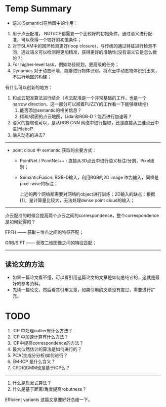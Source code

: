 # Temp Summary

- 语义(Semantic)在地图中的作用：

1. 用于点云配准， NDT/ICP都需要一个比较好的初始条件，通过语义进行配准，可以获得一个较好的初值条件；
2. 对于SLAM中的回环检测更好(loop closure)，与传统的通过特征进行检测不同，通过语义可以检测得更加精准，获得更好的准确性(没有语义它是怎么做的？)
3. For higher-level task，例如路径规划，更高级的任务；
4. Dynamics 对于动态环境，能够进行物体识别，将点云中动态物体识别出来，不进行地图的构建；

有什么可以创新的地方：

1. 和点云配准算法进行结合（点云配准是一个非常基础的工作，也是一个 narrow direction，这一部分可以顺着FUZZY的工作看一下能够继续挖）
   1. 能否添加semantic的相关信息？
   2. 稀疏/稠密的点云地图，Lidar和RGB-D？能否进行加速等？
2. 语义的提取也可以，是从RGB CNN 网络中进行提取，还是直接从三维点云中进行label?
3. 融入动态的进去?

---

- point cloud 中 semantic 获取的主要方式：

  - PointNet / PointNet++ : 直接从3D点云中进行语义标注/分割，Pixel级别；

  - SemanticFusion: RGB-D输入，利用RGB的2D image 作为输入，同样是pixel-wise的标注；

    上述的两个网络都需要对网络的object进行训练；2D输入的缺点：根据[1]，是计算量比较大，无法处理dense point cloud的输入；

---

点云配准的时候会提高两个点云之间的correspondence，整个correspondence是如何获得的？

FPFH —— 获取三维点之间的特征匹配；

ORB/SIFT —— 获取二维图像之间的特征匹配；

---

## 读论文的方法

- 如果一篇论文看不懂，可以看引用这篇论文的文章是如何总结它的，这就是最好的参考资料。
- 先读一篇论文，然后看其引用文章，如果引用的文章没有度过，需要进行扩充。

# TODO

1. ICP 中处理outlier有什么方法？
2. ICP 中加速计算有什么方法？
3. ICP中提高correspondence的方法？
4. 最大似然估计的算法是如何进行的？
5. PCA(主成分分析)如何进行？
6. EM-ICP 是什么含义？
6. CPD和GMM也是基于ICP么？



---

1. 什么是启发式算法？
2. 什么是基于距离/角度提高robutness？

Efficient variants 这篇文章要好好总结一下。